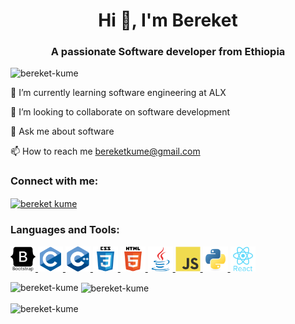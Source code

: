 <h1 align="center">Hi 👋, I'm Bereket</h1> <h3 align="center">A passionate Software developer from Ethiopia</h3> <p align="left"> <img src="https://komarev.com/ghpvc/?username=bereket-kume&label=Profile%20views&color=0e75b6&style=flat" alt="bereket-kume" /> </p>
🌱 I’m currently learning software engineering at ALX

👯 I’m looking to collaborate on software development

💬 Ask me about software

📫 How to reach me bereketkume@gmail.com

<h3 align="left">Connect with me:</h3> <p align="left"> <a href="https://linkedin.com/in/bereket kume" target="blank"><img align="center" src="https://raw.githubusercontent.com/rahuldkjain/github-profile-readme-generator/master/src/images/icons/Social/linked-in-alt.svg" alt="bereket kume" height="30" width="40" /></a> </p> <h3 align="left">Languages and Tools:</h3> <p align="left"> <a href="https://getbootstrap.com" target="_blank" rel="noreferrer"> <img src="https://raw.githubusercontent.com/devicons/devicon/master/icons/bootstrap/bootstrap-plain-wordmark.svg" alt="bootstrap" width="40" height="40"/> </a> <a href="https://www.cprogramming.com/" target="_blank" rel="noreferrer"> <img src="https://raw.githubusercontent.com/devicons/devicon/master/icons/c/c-original.svg" alt="c" width="40" height="40"/> </a> <a href="https://www.w3schools.com/cpp/" target="_blank" rel="noreferrer"> <img src="https://raw.githubusercontent.com/devicons/devicon/master/icons/cplusplus/cplusplus-original.svg" alt="cplusplus" width="40" height="40"/> </a> <a href="https://www.w3schools.com/css/" target="_blank" rel="noreferrer"> <img src="https://raw.githubusercontent.com/devicons/devicon/master/icons/css3/css3-original-wordmark.svg" alt="css3" width="40" height="40"/> </a> <a href="https://www.w3.org/html/" target="_blank" rel="noreferrer"> <img src="https://raw.githubusercontent.com/devicons/devicon/master/icons/html5/html5-original-wordmark.svg" alt="html5" width="40" height="40"/> </a> <a href="https://www.java.com" target="_blank" rel="noreferrer"> <img src="https://raw.githubusercontent.com/devicons/devicon/master/icons/java/java-original.svg" alt="java" width="40" height="40"/> </a> <a href="https://developer.mozilla.org/en-US/docs/Web/JavaScript" target="_blank" rel="noreferrer"> <img src="https://raw.githubusercontent.com/devicons/devicon/master/icons/javascript/javascript-original.svg" alt="javascript" width="40" height="40"/> </a> <a href="https://www.python.org" target="_blank" rel="noreferrer"> <img src="https://raw.githubusercontent.com/devicons/devicon/master/icons/python/python-original.svg" alt="python" width="40" height="40"/> </a> <a href="https://reactjs.org/" target="_blank" rel="noreferrer"> <img src="https://raw.githubusercontent.com/devicons/devicon/master/icons/react/react-original-wordmark.svg" alt="react" width="40" height="40"/> </a> </p> <p><img align="left" src="https://github-readme-stats.vercel.app/api/top-langs?username=bereket-kume&show_icons=true&locale=en&layout=compact" alt="bereket-kume" /></p> <p>&nbsp;<img align="center" src="https://github-readme-stats.vercel.app/api?username=bereket-kume&show_icons=true&locale=en" alt="bereket-kume" /></p> <p><img align="center" src="https://github-readme-streak-stats.herokuapp.com/?user=bereket-kume&" alt="bereket-kume" /></p>
